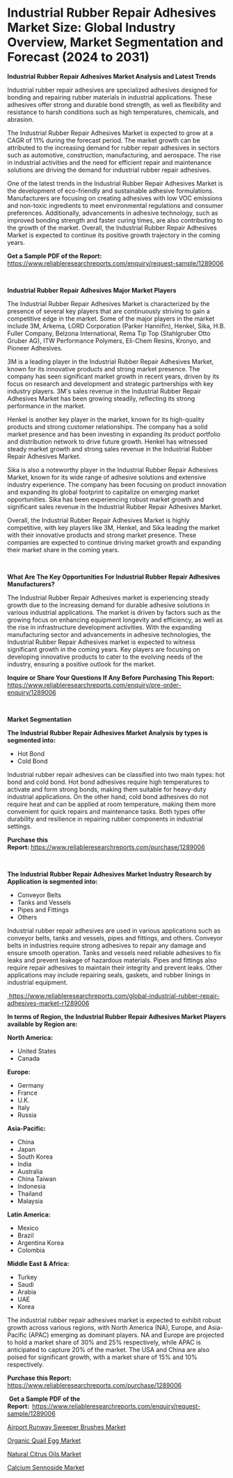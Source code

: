 <p><h1>Industrial Rubber Repair Adhesives Market Size: Global Industry Overview, Market Segmentation and Forecast (2024 to 2031)</h1></p><p><strong>Industrial Rubber Repair Adhesives Market Analysis and Latest Trends</strong></p>
<p><p>Industrial rubber repair adhesives are specialized adhesives designed for bonding and repairing rubber materials in industrial applications. These adhesives offer strong and durable bond strength, as well as flexibility and resistance to harsh conditions such as high temperatures, chemicals, and abrasion.</p><p>The Industrial Rubber Repair Adhesives Market is expected to grow at a CAGR of 11% during the forecast period. The market growth can be attributed to the increasing demand for rubber repair adhesives in sectors such as automotive, construction, manufacturing, and aerospace. The rise in industrial activities and the need for efficient repair and maintenance solutions are driving the demand for industrial rubber repair adhesives.</p><p>One of the latest trends in the Industrial Rubber Repair Adhesives Market is the development of eco-friendly and sustainable adhesive formulations. Manufacturers are focusing on creating adhesives with low VOC emissions and non-toxic ingredients to meet environmental regulations and consumer preferences. Additionally, advancements in adhesive technology, such as improved bonding strength and faster curing times, are also contributing to the growth of the market. Overall, the Industrial Rubber Repair Adhesives Market is expected to continue its positive growth trajectory in the coming years.</p></p>
<p><strong>Get a Sample PDF of the Report:&nbsp;</strong> <a href="https://www.reliableresearchreports.com/enquiry/request-sample/1289006">https://www.reliableresearchreports.com/enquiry/request-sample/1289006</a></p>
<p>&nbsp;</p>
<p><strong>Industrial Rubber Repair Adhesives Major Market Players</strong></p>
<p><p>The Industrial Rubber Repair Adhesives Market is characterized by the presence of several key players that are continuously striving to gain a competitive edge in the market. Some of the major players in the market include 3M, Arkema, LORD Corporation (Parker Hannifin), Henkel, Sika, H.B. Fuller Company, Belzona International, Rema Tip Top (Stahlgruber Otto Gruber AG), ITW Performance Polymers, Eli-Chem Resins, Kronyo, and Pioneer Adhesives.</p><p>3M is a leading player in the Industrial Rubber Repair Adhesives Market, known for its innovative products and strong market presence. The company has seen significant market growth in recent years, driven by its focus on research and development and strategic partnerships with key industry players. 3M's sales revenue in the Industrial Rubber Repair Adhesives Market has been growing steadily, reflecting its strong performance in the market.</p><p>Henkel is another key player in the market, known for its high-quality products and strong customer relationships. The company has a solid market presence and has been investing in expanding its product portfolio and distribution network to drive future growth. Henkel has witnessed steady market growth and strong sales revenue in the Industrial Rubber Repair Adhesives Market.</p><p>Sika is also a noteworthy player in the Industrial Rubber Repair Adhesives Market, known for its wide range of adhesive solutions and extensive industry experience. The company has been focusing on product innovation and expanding its global footprint to capitalize on emerging market opportunities. Sika has been experiencing robust market growth and significant sales revenue in the Industrial Rubber Repair Adhesives Market.</p><p>Overall, the Industrial Rubber Repair Adhesives Market is highly competitive, with key players like 3M, Henkel, and Sika leading the market with their innovative products and strong market presence. These companies are expected to continue driving market growth and expanding their market share in the coming years.</p></p>
<p>&nbsp;</p>
<p><strong>What Are The Key Opportunities For Industrial Rubber Repair Adhesives Manufacturers?</strong></p>
<p><p>The Industrial Rubber Repair Adhesives market is experiencing steady growth due to the increasing demand for durable adhesive solutions in various industrial applications. The market is driven by factors such as the growing focus on enhancing equipment longevity and efficiency, as well as the rise in infrastructure development activities. With the expanding manufacturing sector and advancements in adhesive technologies, the Industrial Rubber Repair Adhesives market is expected to witness significant growth in the coming years. Key players are focusing on developing innovative products to cater to the evolving needs of the industry, ensuring a positive outlook for the market.</p></p>
<p><strong>Inquire or Share Your Questions If Any Before Purchasing This Report:</strong> <a href="https://www.reliableresearchreports.com/enquiry/pre-order-enquiry/1289006">https://www.reliableresearchreports.com/enquiry/pre-order-enquiry/1289006</a></p>
<p>&nbsp;</p>
<p><strong>Market Segmentation</strong></p>
<p><strong>The Industrial Rubber Repair Adhesives Market Analysis by types is segmented into:</strong></p>
<p><ul><li>Hot Bond</li><li>Cold Bond</li></ul></p>
<p><p>Industrial rubber repair adhesives can be classified into two main types: hot bond and cold bond. Hot bond adhesives require high temperatures to activate and form strong bonds, making them suitable for heavy-duty industrial applications. On the other hand, cold bond adhesives do not require heat and can be applied at room temperature, making them more convenient for quick repairs and maintenance tasks. Both types offer durability and resilience in repairing rubber components in industrial settings.</p></p>
<p><strong>Purchase this Report:&nbsp;</strong><a href="https://www.reliableresearchreports.com/purchase/1289006">https://www.reliableresearchreports.com/purchase/1289006</a></p>
<p>&nbsp;</p>
<p><strong>The Industrial Rubber Repair Adhesives Market Industry Research by Application is segmented into:</strong></p>
<p><ul><li>Conveyor Belts</li><li>Tanks and Vessels</li><li>Pipes and Fittings</li><li>Others</li></ul></p>
<p><p>Industrial rubber repair adhesives are used in various applications such as conveyor belts, tanks and vessels, pipes and fittings, and others. Conveyor belts in industries require strong adhesives to repair any damage and ensure smooth operation. Tanks and vessels need reliable adhesives to fix leaks and prevent leakage of hazardous materials. Pipes and fittings also require repair adhesives to maintain their integrity and prevent leaks. Other applications may include repairing seals, gaskets, and rubber linings in industrial equipment.</p></p>
<p><a href="https://www.reliableresearchreports.com/global-industrial-rubber-repair-adhesives-market-r1289006">&nbsp;https://www.reliableresearchreports.com/global-industrial-rubber-repair-adhesives-market-r1289006</a></p>
<p><strong>In terms of Region, the Industrial Rubber Repair Adhesives Market Players available by Region are:</strong></p>
<p>
    <p> <strong> North America: </strong>
        <ul>
            <li>United States</li>
            <li>Canada</li>
        </ul>
        </p> 
    <p> <strong> Europe: </strong>
        <ul>
            <li>Germany</li>
            <li>France</li>
            <li>U.K.</li>
            <li>Italy</li>
            <li>Russia</li>
        </ul>
        </p> 
    <p> <strong> Asia-Pacific: </strong>
        <ul>
            <li>China</li>
            <li>Japan</li>
            <li>South Korea</li>
            <li>India</li>
            <li>Australia</li>
            <li>China Taiwan</li>
            <li>Indonesia</li>
            <li>Thailand</li>
            <li>Malaysia</li>
        </ul>
        </p> 
    <p> <strong> Latin America: </strong>
        <ul>
            <li>Mexico</li>
            <li>Brazil</li>
            <li>Argentina Korea</li>
            <li>Colombia</li>
        </ul>
        </p> 
    <p> <strong> Middle East & Africa: </strong>
        <ul>
            <li>Turkey</li>
            <li>Saudi</li>
            <li>Arabia</li>
            <li>UAE</li>
            <li>Korea</li>
        </ul>
    </p>
    </p>
<p><p>The industrial rubber repair adhesives market is expected to exhibit robust growth across various regions, with North America (NA), Europe, and Asia-Pacific (APAC) emerging as dominant players. NA and Europe are projected to hold a market share of 30% and 25% respectively, while APAC is anticipated to capture 20% of the market. The USA and China are also poised for significant growth, with a market share of 15% and 10% respectively.</p></p>
<p><strong>Purchase this Report: </strong><a href="https://www.reliableresearchreports.com/purchase/1289006">https://www.reliableresearchreports.com/purchase/1289006</a></p>
<p>&nbsp;<strong>Get a Sample PDF of the Report:&nbsp;&nbsp;</strong><a href="https://www.reliableresearchreports.com/enquiry/request-sample/1289006">https://www.reliableresearchreports.com/enquiry/request-sample/1289006</a></p>
<p><strong></strong></p>
<p><p><a href="https://github.com/dringals/Market-Research-Report-List-4/blob/main/airport-runway-sweeper-brushes-market.md">Airport Runway Sweeper Brushes Market</a></p><p><a href="https://issuu.com/reportprime-2/docs/organic-quail-egg-market-size-2030.pptx">Organic Quail Egg Market</a></p><p><a href="https://issuu.com/reportprime-2/docs/natural-citrus-oils-market-size-2030.pptx">Natural Citrus Oils Market</a></p><p><a href="https://github.com/lbird53714/Market-Research-Report-List-5/blob/main/calcium-sennoside-market.md">Calcium Sennoside Market</a></p></p>